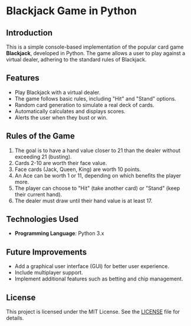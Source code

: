 # Blackjack Game in Python

## Introduction
This is a simple console-based implementation of the popular card game **Blackjack**, developed in Python. The game allows a user to play against a virtual dealer, adhering to the standard rules of Blackjack.

## Features
- Play Blackjack with a virtual dealer.
- The game follows basic rules, including "Hit" and "Stand" options.
- Random card generation to simulate a real deck of cards.
- Automatically calculates and displays scores.
- Alerts the user when they bust or win.

## Rules of the Game
1. The goal is to have a hand value closer to 21 than the dealer without exceeding 21 (busting).
2. Cards 2-10 are worth their face value.
3. Face cards (Jack, Queen, King) are worth 10 points.
4. An Ace can be worth 1 or 11, depending on which benefits the player more.
5. The player can choose to "Hit" (take another card) or "Stand" (keep their current hand).
6. The dealer must draw until their hand value is at least 17.

## Technologies Used
- **Programming Language**: Python 3.x

## Future Improvements
- Add a graphical user interface (GUI) for better user experience.
- Include multiplayer support.
- Implement additional features such as betting and chip management.

## License
This project is licensed under the MIT License. See the [LICENSE](LICENSE) file for details.
